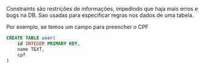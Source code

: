 
Constraints são restrições de informações, impedindo que haja mais erros e bugs na DB. Sao usadas para especificar regras nos dados de uma tabela.

Por exemplo, se temos um campo para preencher o CPF

```sql
CREATE TABLE user(
	id INTEGER PRIMARY KEY,
	name TEXT,
	cpf 
)
```